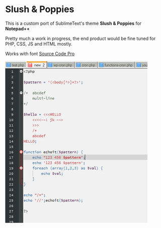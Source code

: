 Slush &amp; Poppies
===================

This is a custom port of SublimeText's theme **Slush &amp; Poppies** for **Notepad++**

Pretty much a work in progress, the end product would be fine tuned for PHP, CSS, JS and HTML mostly.

Works with font [Source Code Pro](http://sourceforge.net/projects/sourcecodepro.adobe/)

![alt text](sandp.png)

